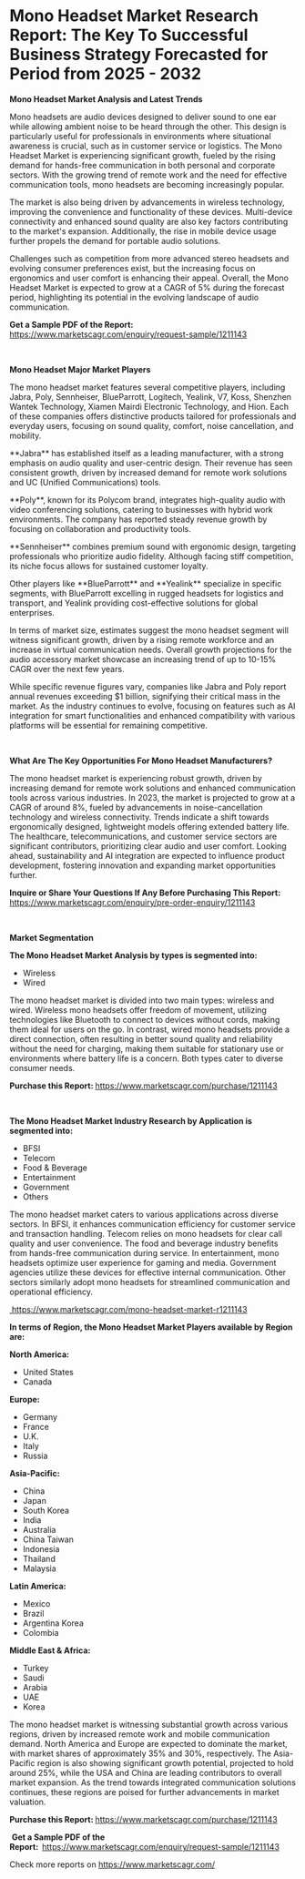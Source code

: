 <p><h1>Mono Headset Market Research Report: The Key To Successful Business Strategy Forecasted for Period from 2025 - 2032</h1></p><p><strong>Mono Headset Market Analysis and Latest Trends</strong></p>
<p><p>Mono headsets are audio devices designed to deliver sound to one ear while allowing ambient noise to be heard through the other. This design is particularly useful for professionals in environments where situational awareness is crucial, such as in customer service or logistics. The Mono Headset Market is experiencing significant growth, fueled by the rising demand for hands-free communication in both personal and corporate sectors. With the growing trend of remote work and the need for effective communication tools, mono headsets are becoming increasingly popular.</p><p>The market is also being driven by advancements in wireless technology, improving the convenience and functionality of these devices. Multi-device connectivity and enhanced sound quality are also key factors contributing to the market's expansion. Additionally, the rise in mobile device usage further propels the demand for portable audio solutions. </p><p>Challenges such as competition from more advanced stereo headsets and evolving consumer preferences exist, but the increasing focus on ergonomics and user comfort is enhancing their appeal. Overall, the Mono Headset Market is expected to grow at a CAGR of 5% during the forecast period, highlighting its potential in the evolving landscape of audio communication.</p></p>
<p><strong>Get a Sample PDF of the Report:&nbsp;</strong> <a href="https://www.marketscagr.com/enquiry/request-sample/1211143?utm_campaign=3055&utm_medium=2&utm_source=Github&utm_content=ia&utm_term=24032025&utm_id=mono-headset">https://www.marketscagr.com/enquiry/request-sample/1211143</a></p>
<p>&nbsp;</p>
<p><strong>Mono Headset Major Market Players</strong></p>
<p><p>The mono headset market features several competitive players, including Jabra, Poly, Sennheiser, BlueParrott, Logitech, Yealink, V7, Koss, Shenzhen Wantek Technology, Xiamen Mairdi Electronic Technology, and Hion. Each of these companies offers distinctive products tailored for professionals and everyday users, focusing on sound quality, comfort, noise cancellation, and mobility.</p><p>**Jabra** has established itself as a leading manufacturer, with a strong emphasis on audio quality and user-centric design. Their revenue has seen consistent growth, driven by increased demand for remote work solutions and UC (Unified Communications) tools. </p><p>**Poly**, known for its Polycom brand, integrates high-quality audio with video conferencing solutions, catering to businesses with hybrid work environments. The company has reported steady revenue growth by focusing on collaboration and productivity tools.</p><p>**Sennheiser** combines premium sound with ergonomic design, targeting professionals who prioritize audio fidelity. Although facing stiff competition, its niche focus allows for sustained customer loyalty. </p><p>Other players like **BlueParrott** and **Yealink** specialize in specific segments, with BlueParrott excelling in rugged headsets for logistics and transport, and Yealink providing cost-effective solutions for global enterprises.</p><p>In terms of market size, estimates suggest the mono headset segment will witness significant growth, driven by a rising remote workforce and an increase in virtual communication needs. Overall growth projections for the audio accessory market showcase an increasing trend of up to 10-15% CAGR over the next few years.</p><p>While specific revenue figures vary, companies like Jabra and Poly report annual revenues exceeding $1 billion, signifying their critical mass in the market. As the industry continues to evolve, focusing on features such as AI integration for smart functionalities and enhanced compatibility with various platforms will be essential for remaining competitive.</p></p>
<p>&nbsp;</p>
<p><strong>What Are The Key Opportunities For Mono Headset Manufacturers?</strong></p>
<p><p>The mono headset market is experiencing robust growth, driven by increasing demand for remote work solutions and enhanced communication tools across various industries. In 2023, the market is projected to grow at a CAGR of around 8%, fueled by advancements in noise-cancellation technology and wireless connectivity. Trends indicate a shift towards ergonomically designed, lightweight models offering extended battery life. The healthcare, telecommunications, and customer service sectors are significant contributors, prioritizing clear audio and user comfort. Looking ahead, sustainability and AI integration are expected to influence product development, fostering innovation and expanding market opportunities further.</p></p>
<p><strong>Inquire or Share Your Questions If Any Before Purchasing This Report:</strong> <a href="https://www.marketscagr.com/enquiry/pre-order-enquiry/1211143?utm_campaign=3055&utm_medium=2&utm_source=Github&utm_content=ia&utm_term=24032025&utm_id=mono-headset">https://www.marketscagr.com/enquiry/pre-order-enquiry/1211143</a></p>
<p>&nbsp;</p>
<p><strong>Market Segmentation</strong></p>
<p><strong>The Mono Headset Market Analysis by types is segmented into:</strong></p>
<p><ul><li>Wireless</li><li>Wired</li></ul></p>
<p><p>The mono headset market is divided into two main types: wireless and wired. Wireless mono headsets offer freedom of movement, utilizing technologies like Bluetooth to connect to devices without cords, making them ideal for users on the go. In contrast, wired mono headsets provide a direct connection, often resulting in better sound quality and reliability without the need for charging, making them suitable for stationary use or environments where battery life is a concern. Both types cater to diverse consumer needs.</p></p>
<p><strong>Purchase this Report:&nbsp;</strong><a href="https://www.marketscagr.com/purchase/1211143?utm_campaign=3055&utm_medium=2&utm_source=Github&utm_content=ia&utm_term=24032025&utm_id=mono-headset">https://www.marketscagr.com/purchase/1211143</a></p>
<p>&nbsp;</p>
<p><strong>The Mono Headset Market Industry Research by Application is segmented into:</strong></p>
<p><ul><li>BFSI</li><li>Telecom</li><li>Food & Beverage</li><li>Entertainment</li><li>Government</li><li>Others</li></ul></p>
<p><p>The mono headset market caters to various applications across diverse sectors. In BFSI, it enhances communication efficiency for customer service and transaction handling. Telecom relies on mono headsets for clear call quality and user convenience. The food and beverage industry benefits from hands-free communication during service. In entertainment, mono headsets optimize user experience for gaming and media. Government agencies utilize these devices for effective internal communication. Other sectors similarly adopt mono headsets for streamlined communication and operational efficiency.</p></p>
<p><a href="https://www.marketscagr.com/mono-headset-market-r1211143?utm_campaign=3055&utm_medium=2&utm_source=Github&utm_content=ia&utm_term=24032025&utm_id=mono-headset">&nbsp;https://www.marketscagr.com/mono-headset-market-r1211143</a></p>
<p><strong>In terms of Region, the Mono Headset Market Players available by Region are:</strong></p>
<p>
    <p> <strong> North America: </strong>
        <ul>
            <li>United States</li>
            <li>Canada</li>
        </ul>
        </p> 
    <p> <strong> Europe: </strong>
        <ul>
            <li>Germany</li>
            <li>France</li>
            <li>U.K.</li>
            <li>Italy</li>
            <li>Russia</li>
        </ul>
        </p> 
    <p> <strong> Asia-Pacific: </strong>
        <ul>
            <li>China</li>
            <li>Japan</li>
            <li>South Korea</li>
            <li>India</li>
            <li>Australia</li>
            <li>China Taiwan</li>
            <li>Indonesia</li>
            <li>Thailand</li>
            <li>Malaysia</li>
        </ul>
        </p> 
    <p> <strong> Latin America: </strong>
        <ul>
            <li>Mexico</li>
            <li>Brazil</li>
            <li>Argentina Korea</li>
            <li>Colombia</li>
        </ul>
        </p> 
    <p> <strong> Middle East & Africa: </strong>
        <ul>
            <li>Turkey</li>
            <li>Saudi</li>
            <li>Arabia</li>
            <li>UAE</li>
            <li>Korea</li>
        </ul>
    </p>
    </p>
<p><p>The mono headset market is witnessing substantial growth across various regions, driven by increased remote work and mobile communication demand. North America and Europe are expected to dominate the market, with market shares of approximately 35% and 30%, respectively. The Asia-Pacific region is also showing significant growth potential, projected to hold around 25%, while the USA and China are leading contributors to overall market expansion. As the trend towards integrated communication solutions continues, these regions are poised for further advancements in market valuation.</p></p>
<p><strong>Purchase this Report: </strong><a href="https://www.marketscagr.com/purchase/1211143?utm_campaign=3055&utm_medium=2&utm_source=Github&utm_content=ia&utm_term=24032025&utm_id=mono-headset">https://www.marketscagr.com/purchase/1211143</a></p>
<p>&nbsp;<strong>Get a Sample PDF of the Report:&nbsp;&nbsp;</strong><a href="https://www.marketscagr.com/enquiry/request-sample/1211143?utm_campaign=3055&utm_medium=2&utm_source=Github&utm_content=ia&utm_term=24032025&utm_id=mono-headset">https://www.marketscagr.com/enquiry/request-sample/1211143</a></p>
<p><strong></strong></p>
<p>Check more reports on <a href="https://www.marketscagr.com/?utm_campaign=3055&utm_medium=2&utm_source=Github&utm_content=ia&utm_term=24032025&utm_id=mono-headset">https://www.marketscagr.com/</a></p>